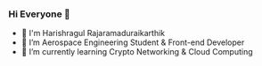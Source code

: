 ### Hi Everyone 👋
- 👦 I'm Harishragul Rajaramaduraikarthik
- 🔭 I’m Aerospace Engineering Student & Front-end Developer
- 🌱 I’m currently learning Crypto Networking & Cloud Computing
